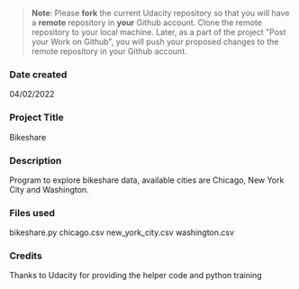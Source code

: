 >**Note**: Please **fork** the current Udacity repository so that you will have a **remote** repository in **your** Github account. Clone the remote repository to your local machine. Later, as a part of the project "Post your Work on Github", you will push your proposed changes to the remote repository in your Github account.

### Date created
04/02/2022

### Project Title
Bikeshare

### Description
Program to explore bikeshare data, available cities are Chicago, New York City and Washington.

### Files used
bikeshare.py
chicago.csv
new_york_city.csv
washington.csv

### Credits
Thanks to Udacity for providing the helper code and python training

